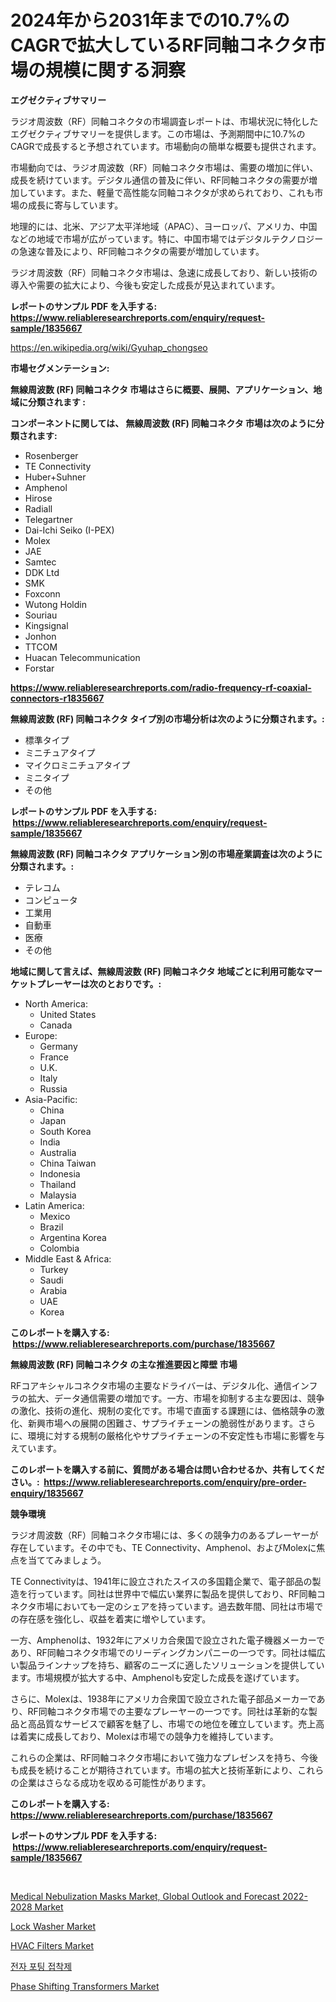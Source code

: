 <p><h1>2024年から2031年までの10.7%のCAGRで拡大しているRF同軸コネクタ市場の規模に関する洞察</h1></p><p><strong>エグゼクティブサマリー</strong></p>
<p><p>ラジオ周波数（RF）同軸コネクタの市場調査レポートは、市場状況に特化したエグゼクティブサマリーを提供します。この市場は、予測期間中に10.7%のCAGRで成長すると予想されています。市場動向の簡単な概要も提供されます。</p><p>市場動向では、ラジオ周波数（RF）同軸コネクタ市場は、需要の増加に伴い、成長を続けています。デジタル通信の普及に伴い、RF同軸コネクタの需要が増加しています。また、軽量で高性能な同軸コネクタが求められており、これも市場の成長に寄与しています。</p><p>地理的には、北米、アジア太平洋地域（APAC）、ヨーロッパ、アメリカ、中国などの地域で市場が広がっています。特に、中国市場ではデジタルテクノロジーの急速な普及により、RF同軸コネクタの需要が増加しています。</p><p>ラジオ周波数（RF）同軸コネクタ市場は、急速に成長しており、新しい技術の導入や需要の拡大により、今後も安定した成長が見込まれています。</p></p>
<p><strong>レポートのサンプル PDF を入手する: <a href="https://www.reliableresearchreports.com/enquiry/request-sample/1835667">https://www.reliableresearchreports.com/enquiry/request-sample/1835667</a></strong></p>
<p><a href="https://en.wikipedia.org/wiki/Gyuhap_chongseo">https://en.wikipedia.org/wiki/Gyuhap_chongseo</a></p>
<p><strong>市場セグメンテーション:</strong></p>
<p><strong> 無線周波数 (RF) 同軸コネクタ 市場はさらに概要、展開、アプリケーション、地域に分類されます :</strong></p>
<p><strong>コンポーネントに関しては、 無線周波数 (RF) 同軸コネクタ 市場は次のように分類されます: &nbsp;</strong></p>
<p><ul><li>Rosenberger</li><li>TE Connectivity</li><li>Huber+Suhner</li><li>Amphenol</li><li>Hirose</li><li>Radiall</li><li>Telegartner</li><li>Dai-Ichi Seiko (I-PEX)</li><li>Molex</li><li>JAE</li><li>Samtec</li><li>DDK Ltd</li><li>SMK</li><li>Foxconn</li><li>Wutong Holdin</li><li>Souriau</li><li>Kingsignal</li><li>Jonhon</li><li>TTCOM</li><li>Huacan Telecommunication</li><li>Forstar</li></ul></p>
<p><strong><a href="https://www.reliableresearchreports.com/radio-frequency-rf-coaxial-connectors-r1835667">https://www.reliableresearchreports.com/radio-frequency-rf-coaxial-connectors-r1835667</a></strong></p>
<p><strong> 無線周波数 (RF) 同軸コネクタ タイプ別の市場分析は次のように分類されます。:</strong></p>
<p><ul><li>標準タイプ</li><li>ミニチュアタイプ</li><li>マイクロミニチュアタイプ</li><li>ミニタイプ</li><li>その他</li></ul></p>
<p><strong>レポートのサンプル PDF を入手する: &nbsp;<a href="https://www.reliableresearchreports.com/enquiry/request-sample/1835667">https://www.reliableresearchreports.com/enquiry/request-sample/1835667</a></strong></p>
<p><strong> 無線周波数 (RF) 同軸コネクタ アプリケーション別の市場産業調査は次のように分類されます。:</strong></p>
<p><ul><li>テレコム</li><li>コンピュータ</li><li>工業用</li><li>自動車</li><li>医療</li><li>その他</li></ul></p>
<p><strong>地域に関して言えば、無線周波数 (RF) 同軸コネクタ 地域ごとに利用可能なマーケットプレーヤーは次のとおりです。:</strong></p>
<p><ul>
    <li>
        North America:
        <ul>
            <li>United States</li>
            <li>Canada</li>
        </ul>
    </li>
    <li>
        Europe:
        <ul>
            <li>Germany</li>
            <li>France</li>
            <li>U.K.</li>
            <li>Italy</li>
            <li>Russia</li>
        </ul>
    </li>
    <li>
        Asia-Pacific:
        <ul>
            <li>China</li>
            <li>Japan</li>
            <li>South Korea</li>
            <li>India</li>
            <li>Australia</li>
            <li>China Taiwan</li>
            <li>Indonesia</li>
            <li>Thailand</li>
            <li>Malaysia</li>
        </ul>
    </li>
    <li>
        Latin America:
        <ul>
            <li>Mexico</li>
            <li>Brazil</li>
            <li>Argentina Korea</li>
            <li>Colombia</li>
        </ul>
    </li>
    <li>
        Middle East & Africa:
        <ul>
            <li>Turkey</li>
            <li>Saudi</li>
            <li>Arabia</li>
            <li>UAE</li>
            <li>Korea</li>
        </ul>
    </li>
    </ul></p>
<p><strong>このレポートを購入する: &nbsp;<a href="https://www.reliableresearchreports.com/purchase/1835667">https://www.reliableresearchreports.com/purchase/1835667</a></strong></p>
<p><strong>無線周波数 (RF) 同軸コネクタ の主な推進要因と障壁 市場</strong></p>
<p><p>RFコアキシャルコネクタ市場の主要なドライバーは、デジタル化、通信インフラの拡大、データ通信需要の増加です。一方、市場を抑制する主な要因は、競争の激化、技術の進化、規制の変化です。市場で直面する課題には、価格競争の激化、新興市場への展開の困難さ、サプライチェーンの脆弱性があります。さらに、環境に対する規制の厳格化やサプライチェーンの不安定性も市場に影響を与えています。</p></p>
<p><strong>このレポートを購入する前に、質問がある場合は問い合わせるか、共有してください。:&nbsp; <a href="https://www.reliableresearchreports.com/enquiry/pre-order-enquiry/1835667">https://www.reliableresearchreports.com/enquiry/pre-order-enquiry/1835667</a></strong></p>
<p><strong>競争環境</strong></p>
<p><p>ラジオ周波数（RF）同軸コネクタ市場には、多くの競争力のあるプレーヤーが存在しています。その中でも、TE Connectivity、Amphenol、およびMolexに焦点を当ててみましょう。</p><p>TE Connectivityは、1941年に設立されたスイスの多国籍企業で、電子部品の製造を行っています。同社は世界中で幅広い業界に製品を提供しており、RF同軸コネクタ市場においても一定のシェアを持っています。過去数年間、同社は市場での存在感を強化し、収益を着実に増やしています。</p><p>一方、Amphenolは、1932年にアメリカ合衆国で設立された電子機器メーカーであり、RF同軸コネクタ市場でのリーディングカンパニーの一つです。同社は幅広い製品ラインナップを持ち、顧客のニーズに適したソリューションを提供しています。市場規模が拡大する中、Amphenolも安定した成長を遂げています。</p><p>さらに、Molexは、1938年にアメリカ合衆国で設立された電子部品メーカーであり、RF同軸コネクタ市場での主要なプレーヤーの一つです。同社は革新的な製品と高品質なサービスで顧客を魅了し、市場での地位を確立しています。売上高は着実に成長しており、Molexは市場での競争力を維持しています。</p><p>これらの企業は、RF同軸コネクタ市場において強力なプレゼンスを持ち、今後も成長を続けることが期待されています。市場の拡大と技術革新により、これらの企業はさらなる成功を収める可能性があります。</p></p>
<p><strong>このレポートを購入する: &nbsp; <a href="https://www.reliableresearchreports.com/purchase/1835667">https://www.reliableresearchreports.com/purchase/1835667</a></strong></p>
<p><strong>レポートのサンプル PDF を入手する: &nbsp;<a href="https://www.reliableresearchreports.com/enquiry/request-sample/1835667">https://www.reliableresearchreports.com/enquiry/request-sample/1835667</a></strong><strong></strong></p>
<p>&nbsp;</p>
<p><p><a href="https://www.linkedin.com/pulse/navigating-global-medical-nebulization-masks-market-outlook-9siwe?trackingId=7KXLku5Ms9ktw%2Fy9iqzEsQ%3D%3D">Medical Nebulization Masks Market, Global Outlook and Forecast 2022-2028 Market</a></p><p><a href="https://github.com/nicholepatriciadoylenwnrjr0/Market-Research-Report-List-3/blob/main/lock-washer-market.md">Lock Washer Market</a></p><p><a href="https://issuu.com/reportprime-2/docs/hvac-filters-market-size-2030.pptx">HVAC Filters Market</a></p><p><a href="https://github.com/emakpiahsopiah/Market-Research-Report-List-1/blob/main/6058714172724.md">전자 포팅 접착제</a></p><p><a href="https://issuu.com/reportprime-2/docs/phase-shifting-transformers-market-_e5684f8b28abb5">Phase Shifting Transformers Market</a></p></p>
